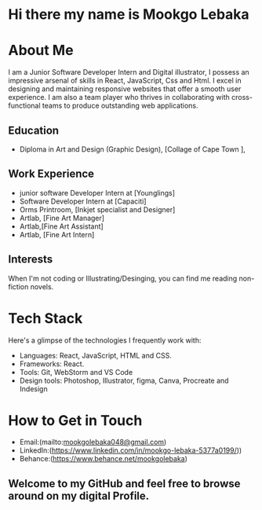 # Hi there my name is Mookgo Lebaka 

# About Me
I am a Junior Software Developer Intern and Digital illustrator, I possess an impressive arsenal of skills in React, JavaScript, Css and Html.
I excel in designing and maintaining responsive websites that offer a smooth user experience.
I am also a team player who thrives in collaborating with cross-functional teams to produce outstanding web applications.

## Education
- Diploma in Art and Design (Graphic Design), [Collage of Cape Town ],

## Work Experience
- junior software Developer Intern at [Younglings]
- Software Developer Intern at [Capaciti]
- Orms Printroom, [Inkjet specialist and Designer]
- Artlab, [Fine Art Manager]
- Artlab,[Fine Art Assistant]
- Artlab, [Fine Art Intern]


## Interests
When I'm not coding or Illustrating/Desinging, you can find me  reading non-fiction novels.

# Tech Stack
Here's a glimpse of the technologies I frequently work with:

- Languages: React, JavaScript, HTML and CSS.
- Frameworks: React.
- Tools: Git, WebStorm and VS Code
- Design tools: Photoshop, Illustrator, figma, Canva, Procreate and Indesign


# How to Get in Touch
- Email:(mailto:mookgolebaka048@gmail.com)
- LinkedIn:(https://www.linkedin.com/in/mookgo-lebaka-5377a0199/))
- Behance:(https://www.behance.net/mookgolebaka)


## Welcome to my GitHub and feel free to browse around on my digital Profile.
